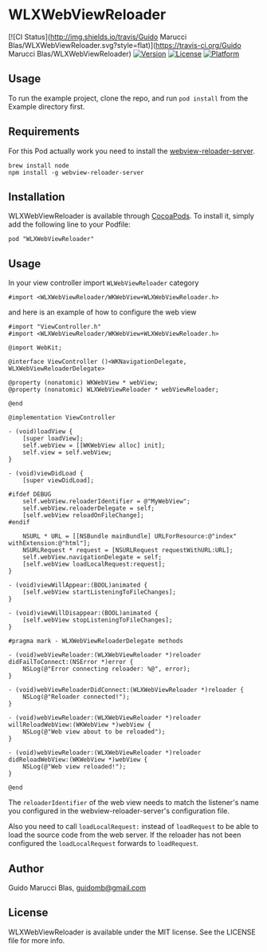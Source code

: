 # WLXWebViewReloader

[![CI Status](http://img.shields.io/travis/Guido Marucci Blas/WLXWebViewReloader.svg?style=flat)](https://travis-ci.org/Guido Marucci Blas/WLXWebViewReloader)
[![Version](https://img.shields.io/cocoapods/v/WLXWebViewReloader.svg?style=flat)](http://cocoadocs.org/docsets/WLXWebViewReloader)
[![License](https://img.shields.io/cocoapods/l/WLXWebViewReloader.svg?style=flat)](http://cocoadocs.org/docsets/WLXWebViewReloader)
[![Platform](https://img.shields.io/cocoapods/p/WLXWebViewReloader.svg?style=flat)](http://cocoadocs.org/docsets/WLXWebViewReloader)

## Usage

To run the example project, clone the repo, and run `pod install` from the Example directory first.

## Requirements

For this Pod actually work you need to install the [webview-reloader-server](http://github.com/Wolox/webview-reloader-server).

    brew install node
    npm install -g webview-reloader-server

## Installation

WLXWebViewReloader is available through [CocoaPods](http://cocoapods.org). To install
it, simply add the following line to your Podfile:

    pod "WLXWebViewReloader"

## Usage

In your view controller import `WLWebViewReloader` category

```objc
#import <WLXWebViewReloader/WKWebView+WLXWebViewReloader.h>
```

and here is an example of how to configure the web view

```objc
#import "ViewController.h"
#import <WLXWebViewReloader/WKWebView+WLXWebViewReloader.h>

@import WebKit;

@interface ViewController ()<WKNavigationDelegate, WLXWebViewReloaderDelegate>

@property (nonatomic) WKWebView * webView;
@property (nonatomic) WLXWebViewReloader * webViewReloader;

@end

@implementation ViewController

- (void)loadView {
    [super loadView];
    self.webView = [[WKWebView alloc] init];
    self.view = self.webView;
}

- (void)viewDidLoad {
    [super viewDidLoad];
    
#ifdef DEBUG
    self.webView.reloaderIdentifier = @"MyWebView";
    self.webView.reloaderDelegate = self;
    [self.webView reloadOnFileChange];
#endif
    
    NSURL * URL = [[NSBundle mainBundle] URLForResource:@"index" withExtension:@"html"];
    NSURLRequest * request = [NSURLRequest requestWithURL:URL];
    self.webView.navigationDelegate = self;
    [self.webView loadLocalRequest:request];
}

- (void)viewWillAppear:(BOOL)animated {
    [self.webView startListeningToFileChanges];
}

- (void)viewWillDisappear:(BOOL)animated {
    [self.webView stopListeningToFileChanges];
}

#pragma mark - WLXWebViewReloaderDelegate methods

- (void)webViewReloader:(WLXWebViewReloader *)reloader didFailToConnect:(NSError *)error {
    NSLog(@"Error connecting reloader: %@", error);
}

- (void)webViewReloaderDidConnect:(WLXWebViewReloader *)reloader {
    NSLog(@"Reloader connected!");
}

- (void)webViewReloader:(WLXWebViewReloader *)reloader willReloadWebView:(WKWebView *)webView {
    NSLog(@"Web view about to be reloaded");
}

- (void)webViewReloader:(WLXWebViewReloader *)reloader didReloadWebView:(WKWebView *)webView {
    NSLog(@"Web view reloaded!");
}

@end
```

The `reloaderIdentifier` of the web view needs to match the listener's name you configured in the
webview-reloader-server's configuration file.

Also you need to call `loadLocalRequest:` instead of `loadRequest` to be able to load the source
code from the web server. If the reloader has not been configured the `loadLocalRequest` forwards
to `loadRequest`.

## Author

Guido Marucci Blas, guidomb@gmail.com

## License

WLXWebViewReloader is available under the MIT license. See the LICENSE file for more info.

